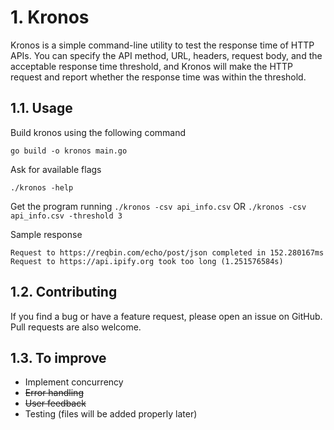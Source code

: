 # 1. Kronos
Kronos is a simple command-line utility to test the response time of HTTP APIs. You can specify the API method, URL, headers, request body, and the acceptable response time threshold, and Kronos will make the HTTP request and report whether the response time was within the threshold.
## 1.1. Usage
Build kronos using the following command

    go build -o kronos main.go

Ask for available flags

    ./kronos -help

Get the program running
`./kronos -csv api_info.csv` OR `./kronos -csv api_info.csv -threshold 3`

Sample response

    Request to https://reqbin.com/echo/post/json completed in 152.280167ms
    Request to https://api.ipify.org took too long (1.251576584s)

## 1.2. Contributing
If you find a bug or have a feature request, please open an issue on GitHub. Pull requests are also welcome.
## 1.3. To improve
- Implement concurrency
- ~~Error handling~~
- ~~User feedback~~
- Testing (files will be added properly later)